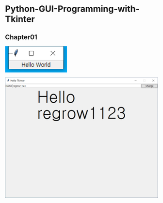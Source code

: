 # Python-GUI-Programming-with-Tkinter

## Chapter01

![hello_tkinter](/Chapter01/screenshot/hello_tkinter.png)

![better_hello_tkinter](/Chapter01/screenshot/better_hello_tkinter.png)
